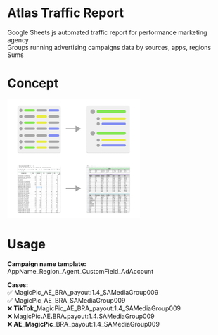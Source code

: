 # Atlas Traffic Report
Google Sheets js automated traffic report for performance marketing agency<br>
Groups running advertising campaigns data by sources, apps, regions<br>
Sums 

# Concept
<img src="./readme-slides/concept_description.png" style="width: 60%;"> 

# Usage 

<b>Campaign name tamplate:</b>
AppName_Region_Agent_CustomField_AdAccount

<b>Cases:</b>
<br>
✅ MagicPic_AE_BRA_payout:1.4_SAMediaGroup009 <br>
✅ MagicPic_AE_BRA_SAMediaGroup009 <br>
❌ <b>TikTok_</b>MagicPic_AE_BRA_payout:1.4_SAMediaGroup009 <br>
❌ MagicPic<b>.</b>AE<b>.</b>BRA<b>.</b>payout:1.4<b>.</b>SAMediaGroup009 <br>
❌ <b>AE_MagicPic</b>_BRA_payout:1.4_SAMediaGroup009 <br>
